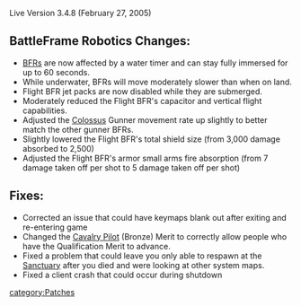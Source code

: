 Live Version 3.4.8 (February 27, 2005)

## BattleFrame Robotics Changes:

- [BFRs](/BFR "wikilink") are now affected by a water timer and can
  stay fully immersed for up to 60 seconds.
- While underwater, BFRs will move moderately slower than when on
  land.
- Flight BFR jet packs are now disabled while they are submerged.
- Moderately reduced the Flight BFR's capacitor and vertical flight
  capabilities.
- Adjusted the [Colossus](/Colossus "wikilink") Gunner movement rate up
  slightly to better match the other gunner BFRs.
- Slightly lowered the Flight BFR's total shield size (from 3,000
  damage absorbed to 2,500)
- Adjusted the Flight BFR's armor small arms fire absorption (from 7
  damage taken off per shot to 5 damage taken off per shot)

## Fixes:

- Corrected an issue that could have keymaps blank out after exiting
  and re-entering game
- Changed the [Cavalry Pilot](/Cavalry_Pilot "wikilink") (Bronze) Merit
  to correctly allow people who have the Qualification Merit to
  advance.
- Fixed a problem that could leave you only able to respawn at the
  [Sanctuary](/Sanctuary "wikilink") after you died and were looking at
  other system maps.
- Fixed a client crash that could occur during shutdown

[category:Patches](/category:Patches "wikilink")
